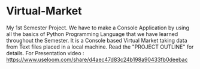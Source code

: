 # Virtual-Market
My 1st Semester Project. We have to make a Console Application by using all the basics of Python Programming Language that we have learned throughout the Semester.
It is a Console based Virtual Market taking data from Text files placed in a local machine.
Read the "PROJECT OUTLINE" for details.
For Presentation video : https://www.useloom.com/share/d4aec47d83c24b198a90433fb0deebac
